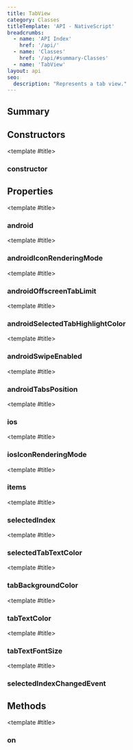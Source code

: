 ```yaml
---
title: TabView
category: Classes
titleTemplate: 'API - NativeScript'
breadcrumbs:
  - name: 'API Index'
    href: '/api/'
  - name: 'Classes'
    href: '/api/#summary-Classes'
  - name: 'TabView'
layout: api
seo:
  description: "Represents a tab view."
---
```


<!-- This page is auto generated, do not edit manually. -->
<!-- Run "yarn generate:api-docs" to regenerate -->

<script setup lang="ts">
  import { provide } from "vue";
  import API_DATA from "./TabView.data.json";
  
  provide('API_DATA', API_DATA);
</script>

<APIRefHierarchy v-once />

<APIRefComment commentBase64="eyJibG9ja1RhZ3MiOltdLCJtb2RpZmllclRhZ3MiOnt9LCJzdW1tYXJ5IjpbeyJraW5kIjoidGV4dCIsInRleHQiOiJSZXByZXNlbnRzIGEgdGFiIHZpZXcuIn1dfQ==" v-once />

## <Heading ignore>Summary</Heading>

<APIRefSummary v-once />

## Constructors

<div class="">

<APIRef for="27441" v-once>

<template #title>

### constructor

</template>

</APIRef>

</div>

## Properties

<div class="">

<APIRef for="27450" v-once>

<template #title>

### android

</template>

</APIRef>

</div>

<div class="">

<APIRef for="27453" v-once>

<template #title>

### androidIconRenderingMode

</template>

</APIRef>

</div>

<div class="">

<APIRef for="27454" v-once>

<template #title>

### androidOffscreenTabLimit

</template>

</APIRef>

</div>

<div class="">

<APIRef for="27449" v-once>

<template #title>

### androidSelectedTabHighlightColor

</template>

</APIRef>

</div>

<div class="">

<APIRef for="27456" v-once>

<template #title>

### androidSwipeEnabled

</template>

</APIRef>

</div>

<div class="">

<APIRef for="27455" v-once>

<template #title>

### androidTabsPosition

</template>

</APIRef>

</div>

<div class="">

<APIRef for="27451" v-once>

<template #title>

### ios

</template>

</APIRef>

</div>

<div class="">

<APIRef for="27452" v-once>

<template #title>

### iosIconRenderingMode

</template>

</APIRef>

</div>

<div class="">

<APIRef for="27443" v-once>

<template #title>

### items

</template>

</APIRef>

</div>

<div class="">

<APIRef for="27444" v-once>

<template #title>

### selectedIndex

</template>

</APIRef>

</div>

<div class="">

<APIRef for="27448" v-once>

<template #title>

### selectedTabTextColor

</template>

</APIRef>

</div>

<div class="">

<APIRef for="27447" v-once>

<template #title>

### tabBackgroundColor

</template>

</APIRef>

</div>

<div class="">

<APIRef for="27446" v-once>

<template #title>

### tabTextColor

</template>

</APIRef>

</div>

<div class="">

<APIRef for="27445" v-once>

<template #title>

### tabTextFontSize

</template>

</APIRef>

</div>

<div class="isPublic isStatic">

<APIRef for="27361" v-once>

<template #title>

### selectedIndexChangedEvent

</template>

</APIRef>

</div>

## Methods

<div class="">

<APIRef for="27457" v-once>

<template #title>

### on

</template>

</APIRef>

</div>
